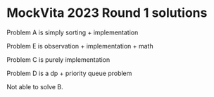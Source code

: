 # MockVita 2023 Round 1 solutions

Problem A is simply sorting + implementation

Problem E is observation + implementation + math

Problem C is purely implementation

Problem D is a dp + priority queue problem

Not able to solve B. 
